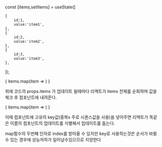 const [items,setItems] = useState([

    {
        id:1,
        value:'item1',
    },
    {
        id:2,
        value:'item2',
    },
    {
        id:3,
        value:'item3',
    },

]);

<div>
    {
        items.map(item => 
            <ItemComponent item={item.value} />
        )
    }
</div>

위에 코드의 props.items 가 업데이트 될때마다 리액트가 items 전체를 순회하며 값을 체크 후 컴포넌트에 내려준다.

<div>
    {
        items.map(item => 
            <ItemComponent key={item.id} item={item.value} />
        )
    }
</div>

이때 컴포넌트에 고유의 key값(중복x 주로 시퀀스값을 사용)을 넣어주면 리액트가 똑같은 이름의 컴포넌트의 업데이트를 식별해서 업데이트를 돕는다.

map함수의 두번째 인자로 index를 받아올 수 있지만 key로 사용하는것은 순서가 바뀔수 있는 경우에 성능저하가 일어날수있으므로 지양한다

